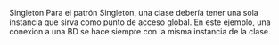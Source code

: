 Singleton
Para el patrón Singleton, una clase debería tener una sola instancia que sirva como punto de acceso global.
En este ejemplo, una conexion a una BD se hace siempre con la misma instancia de la clase.
